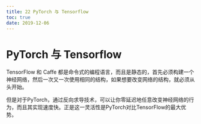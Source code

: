 ```yaml
---
title: 22 PyTorch 与 Tensorflow
toc: true
date: 2019-12-06
---
```

# PyTorch 与 Tensorflow

TensorFlow 和 Caffe 都是命令式的编程语言，而且是静态的，首先必须构建一个神经网络，然后一次又一次使用相同的结构，如果想要改变网络的结构，就必须从头开始。

但是对于PyTorch，通过反向求导技术，可以让你零延迟地任意改变神经网络的行为，而且其实现速度快。正是这一灵活性是PyTorch对比TensorFlow的最大优势。
